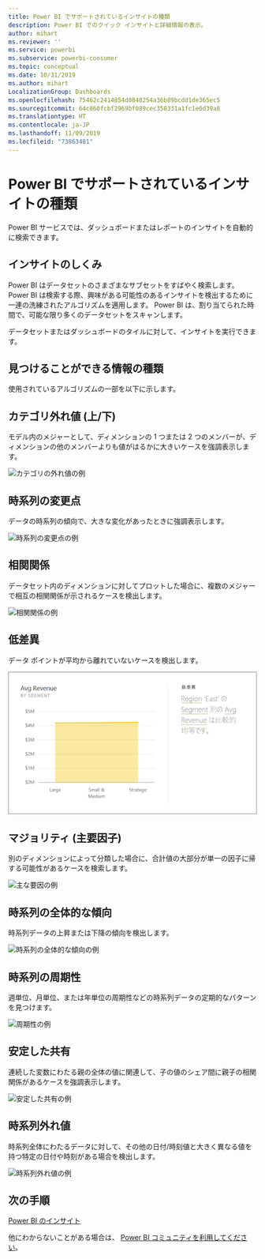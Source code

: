 ```yaml
---
title: Power BI でサポートされているインサイトの種類
description: Power BI でのクイック インサイトと詳細情報の表示。
author: mihart
ms.reviewer: ''
ms.service: powerbi
ms.subservice: powerbi-consumer
ms.topic: conceptual
ms.date: 10/31/2019
ms.author: mihart
LocalizationGroup: Dashboards
ms.openlocfilehash: 75462c2414854d0848254a36b89bcdd1de365ec5
ms.sourcegitcommit: 64c860fcbf2969bf089cec358331a1fc1e0d39a8
ms.translationtype: HT
ms.contentlocale: ja-JP
ms.lasthandoff: 11/09/2019
ms.locfileid: "73863481"
---
```

# <a name="types-of-insights-supported-by-power-bi"></a>Power BI でサポートされているインサイトの種類

Power BI サービスでは、ダッシュボードまたはレポートのインサイトを自動的に検索できます。

## <a name="how-does-insights-work"></a>インサイトのしくみ
Power BI はデータセットのさまざまなサブセットをすばやく検索します。 Power BI は検索する際、興味がある可能性のあるインサイトを検出するために一連の洗練されたアルゴリズムを適用します。 Power BI は、割り当てられた時間で、可能な限り多くのデータセットをスキャンします。

データセットまたはダッシュボードのタイルに対して、インサイトを実行できます。   

## <a name="what-types-of-insights-can-we-find"></a>見つけることができる情報の種類
使用されているアルゴリズムの一部を以下に示します。

## <a name="category-outliers-topbottom"></a>カテゴリ外れ値 (上/下)
モデル内のメジャーとして、ディメンションの 1 つまたは 2 つのメンバーが、ディメンションの他のメンバーよりも値がはるかに大きいケースを強調表示します。  

![カテゴリの外れ値の例](./media/end-user-insight-types/pbi-auto-insight-types-category-outliers.png)

## <a name="change-points-in-a-time-series"></a>時系列の変更点
データの時系列の傾向で、大きな変化があったときに強調表示します。

![時系列の変更点の例](./media/end-user-insight-types/pbi-auto-insight-types-changepoint.png)

## <a name="correlation"></a>相関関係
データセット内のディメンションに対してプロットした場合に、複数のメジャーで相互の相関関係が示されるケースを検出します。

![相関関係の例](./media/end-user-insight-types/pbi-auto-insight-types-correlation.png)

## <a name="low-variance"></a>低差異
データ ポイントが平均から離れていないケースを検出します。

![低差異の例](./media/end-user-insight-types/power-bi-low-variance.png)

## <a name="majority-major-factors"></a>マジョリティ (主要因子)
別のディメンションによって分類した場合に、合計値の大部分が単一の因子に帰する可能性があるケースを検索します。  

![主な要因の例](./media/end-user-insight-types/pbi-auto-insight-types-majority.png)

## <a name="overall-trends-in-time-series"></a>時系列の全体的な傾向
時系列データの上昇または下降の傾向を検出します。

![時系列の全体的な傾向の例](./media/end-user-insight-types/pbi-auto-insight-types-trend.png)

## <a name="seasonality-in-time-series"></a>時系列の周期性
週単位、月単位、または年単位の周期性などの時系列データの定期的なパターンを見つけます。

![周期性の例](./media/end-user-insight-types/pbi-auto-insight-types-seasonality-new.png)

## <a name="steady-share"></a>安定した共有
連続した変数にわたる親の全体の値に関連して、子の値のシェア間に親子の相関関係があるケースを強調表示します。

![安定した共有の例](./media/end-user-insight-types/pbi-auto-insight-types-steadyshare.png)

## <a name="time-series-outliers"></a>時系列外れ値
時系列全体にわたるデータに対して、その他の日付/時刻値と大きく異なる値を持つ特定の日付や時刻がある場合を検出します。

![時系列外れ値の例](./media/end-user-insight-types/pbi-auto-insight-types-time-series-outliers.png)

## <a name="next-steps"></a>次の手順
[Power BI のインサイト](end-user-insights.md)

他にわからないことがある場合は、 [Power BI コミュニティを利用してください](https://community.powerbi.com/)。

